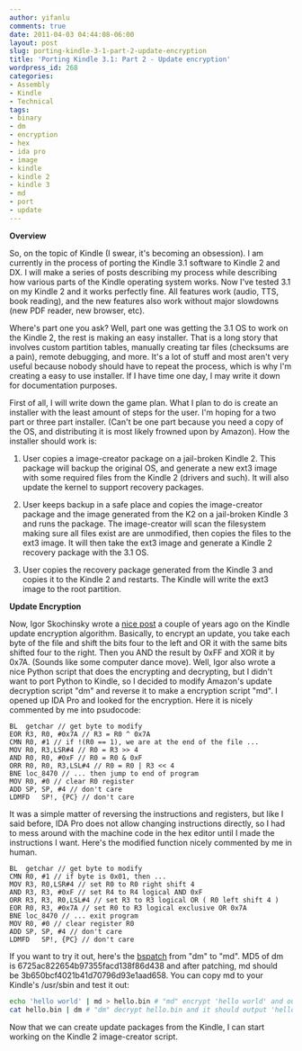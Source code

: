 ```yaml
---
author: yifanlu
comments: true
date: 2011-04-03 04:44:08-06:00
layout: post
slug: porting-kindle-3-1-part-2-update-encryption
title: 'Porting Kindle 3.1: Part 2 - Update encryption'
wordpress_id: 268
categories:
- Assembly
- Kindle
- Technical
tags:
- binary
- dm
- encryption
- hex
- ida pro
- image
- kindle
- kindle 2
- kindle 3
- md
- port
- update
---
```


**Overview**

So, on the topic of Kindle (I swear, it's becoming an obsession). I am currently in the process of porting the Kindle 3.1 software to Kindle 2 and DX. I will make a series of posts describing my process while describing how various parts of the Kindle operating system works. Now I've tested 3.1 on my Kindle 2 and it works perfectly fine. All features work (audio, TTS, book reading), and the new features also work without major slowdowns (new PDF reader, new browser, etc).

Where's part one you ask? Well, part one was getting the 3.1 OS to work on the Kindle 2, the rest is making an easy installer. That is a long story that involves custom partition tables, manually creating tar files (checksums are a pain), remote debugging, and more. It's a lot of stuff and most aren't very useful because nobody should have to repeat the process, which is why I'm creating a easy to use installer. If I have time one day, I may write it down for documentation purposes.<!-- more -->

First of all, I will write down the game plan. What I plan to do is create an installer with the least amount of steps for the user. I'm hoping for a two part or three part installer. (Can't be one part because you need a copy of the OS, and distributing it is most likely frowned upon by Amazon). How the installer should work is:



	
  1. User copies a image-creator package on a jail-broken Kindle 2. This package will backup the original OS, and generate a new ext3 image with some required files from the Kindle 2 (drivers and such). It will also update the kernel to support recovery packages.

	
  2. User keeps backup in a safe place and copies the image-creator package and the image generated from the K2 on a jail-broken Kindle 3 and runs the package. The image-creator will scan the filesystem making sure all files exist are are unmodified, then copies the files to the ext3 image. It will then take the ext3 image and generate a Kindle 2 recovery package with the 3.1 OS.

	
  3. User copies the recovery package generated from the Kindle 3 and copies it to the Kindle 2 and restarts. The Kindle will write the ext3 image to the root partition.


**Update Encryption**

Now, Igor Skochinsky wrote a [nice post](http://igorsk.blogspot.com/2007/12/hacking-kindle-part-2-bootloader-and.html) a couple of years ago on the Kindle update encryption algorithm. Basically, to encrypt an update, you take each byte of the file and shift the bits four to the left and OR it with the same bits shifted four to the right. Then you AND the result by 0xFF and XOR it by 0x7A. (Sounds like some computer dance move). Well, Igor also wrote a nice Python script that does the encrypting and decrypting, but I didn't want to port Python to Kindle, so I decided to modify Amazon's update decryption script "dm" and reverse it to make a encryption script "md". I opened up IDA Pro and looked for the encryption. Here it is nicely commented by me into psudocode:


```
BL	getchar // get byte to modify
EOR	R3, R0,	#0x7A // R3 = R0 ^ 0x7A
CMN	R0, #1 // if !(R0 == 1), we are at the end of the file ...
MOV	R0, R3,LSR#4 // R0 = R3 >> 4
AND	R0, R0,	#0xF // R0 = R0 & 0xF
ORR	R0, R0,	R3,LSL#4 // R0 = R0 | R3 << 4
BNE	loc_8470 // ... then jump to end of program
MOV	R0, #0 // clear R0 register
ADD	SP, SP,	#4 // don't care
LDMFD	SP!, {PC} // don't care
```


It was a simple matter of reversing the instructions and registers, but like I said before, IDA Pro does not allow changing instructions directly, so I had to mess around with the machine code in the hex editor until I made the instructions I want. Here's the modified function nicely commented by me in human.


```
BL	getchar // get byte to modify
CMN	R0, #1 // if byte is 0x01, then ...
MOV	R3, R0,LSR#4 // set R0 to R0 right shift 4
AND	R3, R3,	#0xF // set R4 to R4 logical AND 0xF
ORR	R3, R3,	R0,LSL#4 // set R3 to R3 logical OR ( R0 left shift 4 )
EOR	R0, R3,	#0x7A // set R0 to R3 logical exclusive OR 0x7A
BNE	loc_8470 // ... exit program
MOV	R0, #0 // clear register R0
ADD	SP, SP,	#4 // don't care
LDMFD	SP!, {PC} // don't care
```


If you want to try it out, here's the [bspatch](/files/md.bspatch) from "dm" to "md". MD5 of dm is 6725ac822654b97355facd138f86d438 and after patching, md should be 3b650bcf4021b41d70796d93e1aad658. You can copy md to your Kindle's /usr/sbin and test it out:


```bash
echo 'hello world' | md > hello.bin # "md" encrypt 'hello world' and output to hello.bin
cat hello.bin | dm # "dm" decrypt hello.bin and it should output 'hello world'
```

Now that we can create update packages from the Kindle, I can start working on the Kindle 2 image-creator script.
